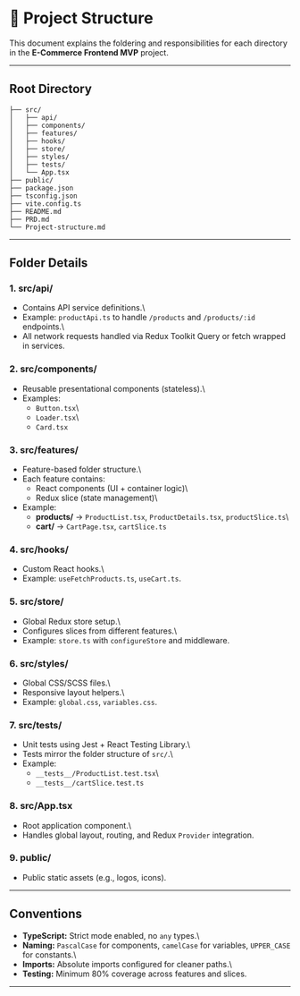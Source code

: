 # 📂 Project Structure

This document explains the foldering and responsibilities for each
directory in the **E-Commerce Frontend MVP** project.

------------------------------------------------------------------------

## Root Directory

    ├── src/
    │   ├── api/
    │   ├── components/
    │   ├── features/
    │   ├── hooks/
    │   ├── store/
    │   ├── styles/
    │   ├── tests/
    │   └── App.tsx
    ├── public/
    ├── package.json
    ├── tsconfig.json
    ├── vite.config.ts
    ├── README.md
    ├── PRD.md
    └── Project-structure.md

------------------------------------------------------------------------

## Folder Details

### 1. **src/api/**

-   Contains API service definitions.\
-   Example: `productApi.ts` to handle `/products` and `/products/:id`
    endpoints.\
-   All network requests handled via Redux Toolkit Query or fetch
    wrapped in services.

### 2. **src/components/**

-   Reusable presentational components (stateless).\
-   Examples:
    -   `Button.tsx`\
    -   `Loader.tsx`\
    -   `Card.tsx`

### 3. **src/features/**

-   Feature-based folder structure.\
-   Each feature contains:
    -   React components (UI + container logic)\
    -   Redux slice (state management)\
-   Example:
    -   **products/** → `ProductList.tsx`, `ProductDetails.tsx`,
        `productSlice.ts`\
    -   **cart/** → `CartPage.tsx`, `cartSlice.ts`

### 4. **src/hooks/**

-   Custom React hooks.\
-   Example: `useFetchProducts.ts`, `useCart.ts`.

### 5. **src/store/**

-   Global Redux store setup.\
-   Configures slices from different features.\
-   Example: `store.ts` with `configureStore` and middleware.

### 6. **src/styles/**

-   Global CSS/SCSS files.\
-   Responsive layout helpers.\
-   Example: `global.css`, `variables.css`.

### 7. **src/tests/**

-   Unit tests using Jest + React Testing Library.\
-   Tests mirror the folder structure of `src/`.\
-   Example:
    -   `__tests__/ProductList.test.tsx`\
    -   `__tests__/cartSlice.test.ts`

### 8. **src/App.tsx**

-   Root application component.\
-   Handles global layout, routing, and Redux `Provider` integration.

### 9. **public/**

-   Public static assets (e.g., logos, icons).

------------------------------------------------------------------------

## Conventions

-   **TypeScript:** Strict mode enabled, no `any` types.\
-   **Naming:** `PascalCase` for components, `camelCase` for variables,
    `UPPER_CASE` for constants.\
-   **Imports:** Absolute imports configured for cleaner paths.\
-   **Testing:** Minimum 80% coverage across features and slices.

------------------------------------------------------------------------
